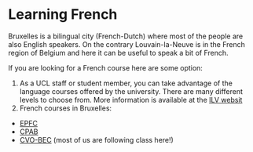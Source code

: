 # Learning French 

Bruxelles is a bilingual city (French-Dutch) where most of the people are also English speakers. On the contrary Louvain-la-Neuve is in the French region of Belgium and here it can be useful to speak a bit of French.

If you are looking for a French course here are some option:
1. As a UCL staff or student member, you can take advantage of the language courses offered by the university. There are many different levels to choose from. More information is available at the [ILV websit](https://uclouvain.be/en/study/language-courses.html)
2. French courses in Bruxelles:
- [EPFC](www.epfc.eu)
- [CPAB](http://www.cpab.be)
- [CVO-BEC](http://www.cvo-bec.net/en/index_en.html) (most of us are following class here!)
